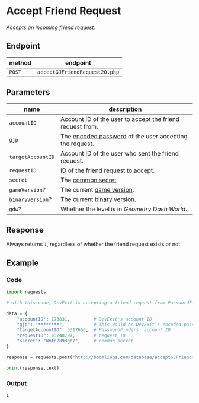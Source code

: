 # Accept Friend Request

*Accepts an incoming friend request.*

## Endpoint

| method | endpoint                      |
|--------|-------------------------------|
| `POST` | `acceptGJFriendRequest20.php` |

## Parameters

| name              | description                                                          |
|-------------------|----------------------------------------------------------------------|
| `accountID`       | Account ID of the user to accept the friend request from.            |
| `gjp`             | The [encoded password][passwords] of the user accepting the request. |
| `targetAccountID` | Account ID of the user who sent the friend request.                  |
| `requestID`       | ID of the friend request to accept.                                  |
| `secret`          | The [common secret][secrets].                                        |
| `gameVersion`?    | The current [game version][versions].                                |
| `binaryVersion`?  | The current [binary version][versions].                              |
| `gdw`?            | Whether the level is in *Geometry Dash World*.                       |

## Response

Always returns `1`, regardless of whether the friend request exists or not.

## Example

### Code

```python
import requests

# with this code, DevExit is accepting a friend request from PasswordFinders

data = {
    "accountID": 173831,         # DevExit's account ID
    "gjp": "********",           # This would be DevExit's encoded password
    "targetAccountID": 5317656,  # PasswordFinders' account ID
    "requestID": 43248797,       # request ID
    "secret": "Wmfd2893gb7",     # common secret
}

response = requests.post("http://boomlings.com/database/acceptGJFriendRequest20.php", data=data)

print(response.text)
```

### Output

```console
1
```

[passwords]: /server/topics/passwords
[secrets]: /server/topics/secrets
[versions]: /server/topics/versions
